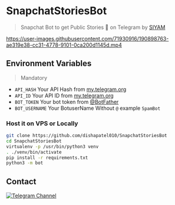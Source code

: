 
# SnapchatStoriesBot
> Snapchat Bot to get Public Stories 👻 on Telegram by [SIYAM](https://t.me/siyamahmed76)

https://user-images.githubusercontent.com/71930916/190898763-ae319e38-cc31-4778-9101-0ca200d1145d.mp4

## Environment Variables
> Mandatory 
- `API_HASH` Your API Hash from [my.telegram.org](https://my.telegram.org)
- `API_ID` Your API ID from [my.telegram.org](https://my.telegram.org)
- `BOT_TOKEN` Your bot token from [@BotFather](https://telegram.dog/BotFather)
- `BOT_USERNAME` Your BotuserName Without `@` example `SpamBot`

### Host it on VPS or Locally

```sh
git clone https://github.com/dishapatel010/SnapchatStoriesBot
cd SnapchatStoriesBot
virtualenv -p /usr/bin/python3 venv
. ./venv/bin/activate
pip install -r requirements.txt
python3 -m bot
```
## Contact

[![Telegram Channel](https://img.shields.io/static/v1?label=Join&message=Telegram%20Channel&color=blueviolet&style=for-the-badge&logo=telegram&logoColor=violet)](https://t.me/siyamahmed76)
